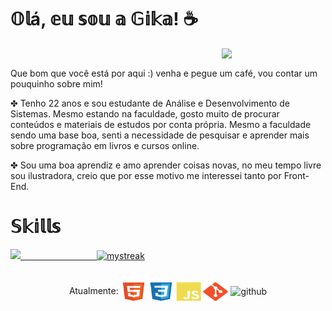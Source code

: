 <div>
  
  <h1 align="left">
    𝕆𝕝á, 𝕖𝕦 𝕤𝕠𝕦 𝕒 𝔾𝕚𝕜𝕒! ☕
  </h1>
 
 <img align="right" width="33%" src="https://i.pinimg.com/originals/01/93/9c/01939c66a89fc3f31be046a5e65fd855.gif"> 
    
 &nbsp;&nbsp;&nbsp;&nbsp;
  
  <p>
Que bom que você está por aqui :) venha e pegue um café, vou contar um pouquinho sobre mim!
    
✤ Tenho 22 anos e sou estudante de Análise e Desenvolvimento de Sistemas. Mesmo estando na faculdade, gosto muito de procurar conteúdos e materiais de estudos por conta própria. Mesmo a faculdade sendo uma base boa, senti a necessidade de pesquisar e aprender mais sobre programação em livros e cursos online.
    
✤ Sou uma boa aprendiz e amo aprender coisas novas, no meu tempo livre sou ilustradora, creio que por esse motivo me interessei tanto por Front-End.
</p>

</div>

<div>

# 𝕊𝕜𝕚𝕝𝕝𝕤


 <div align="left">
  <a href="https://github.com/ggkadev">
   <img height="150em" src="https://github-readme-stats.vercel.app/api/top-langs/?username=ggkadev&theme=dracula&hide_border=false&&layout=compact"/>
    &nbsp;&nbsp;&nbsp;&nbsp;&nbsp;&nbsp;
    &nbsp;&nbsp;&nbsp;&nbsp;&nbsp;&nbsp;
    &nbsp;&nbsp;&nbsp;&nbsp;&nbsp;&nbsp;
    &nbsp;&nbsp;&nbsp;&nbsp;&nbsp;&nbsp;
    &nbsp;
   <img src="https://github-readme-streak-stats.herokuapp.com/?user=ggkadev&theme=dracula" alt="mystreak"/>
  </a>

</div>
</div>
  
 <br>
<div align="center" valign="top"><br>
  Atualmente:
  <img align="center" alt="HTML" height="30" width="40" src="https://raw.githubusercontent.com/devicons/devicon/master/icons/html5/html5-original.svg">
  <img align="center" alt="CSS" height="30" width="40" src="https://raw.githubusercontent.com/devicons/devicon/master/icons/css3/css3-original.svg">
  <img align="center" alt="Js" height="30" width="40" src="https://raw.githubusercontent.com/devicons/devicon/master/icons/javascript/javascript-plain.svg">
  <img align="center" alt="git" height="30" width="40" src="https://raw.githubusercontent.com/devicons/devicon/master/icons/git/git-original.svg">
  <img align="center" alt="github" height="35" width="35" src="https://icon-library.com/images/github-icon-white/github-icon-white-6.jpg">
  
</div>

